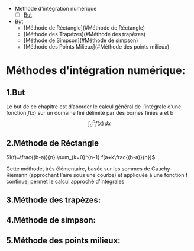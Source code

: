 - Methode d'intégration numérique
     - [ ] [But](#1but)

- [But](#But)
  - [Méthode de Réctangle](#Méthode de Réctangle)
  - [Méthode des Trapézes](#Méthode des trapèzes)
  - [Méthode de Simpson](#Méthode de simpson)
  - [Méthode des Points Milieux](#Méthode des points milieux)

# Méthodes d'intégration numérique:

## 1.But
Le but de ce chapitre est d’aborder le calcul général de l’intégrale d’une fonction $f(x)$ sur un domaine fini délimité par des bornes finies a et b
$$\int_a^b f(x) \,dx$$

## 2.Méthode de Réctangle

$I(f)=\frac{(b-a)}{n} \sum_{k=0}^{n-1} f(a+k\frac{(b-a)}{n})$

Cette méthode, très élémentaire, basée sur les sommes de Cauchy-Riemann (approchant l'aire sous une courbe) et appliquée à une fonction f continue, permet le calcul approché d'intégrales 



## 3.Méthode des trapèzes:

## 4.Méthode de simpson:
 

## 5.Méthode des points milieux:
